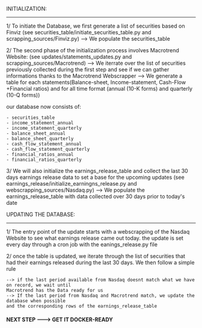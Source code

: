 INITIALIZATION:
____________________

1/ To initiate the Database, we first generate a list of securities based on Finviz
(see securities_table/initiate_securities_table.py and scrapping_sources/Finviz.py)
--> We populate the securities_table

2/ The second phase of the initialization process involves Macrotrend Website:
(see updates/statements_updates.py and scrapping_sources/Macrotrend)
--> We iterrate over the list of securities previously collected during the first step
and see if we can gather informations thanks to the Macrotrend Webscrapper 
--> We generate a table for each statements(Balance-sheet, Income-statement, Cash-Flow +Financial ratios)
and for all time format (annual (10-K forms) and quarterly (10-Q forms))

our database now consists of:

    - securities_table
    - income_statement_annual
    - income_statement_quarterly
    - balance_sheet_annual
    - balance_sheet_quarterly
    - cash_flow_statement_annual
    - cash_flow_statement_quarterly
    - financial_ratios_annual
    - financial_ratios_quarterly

3/ We will also initialize the earnings_release_table and collect the last 30 days earnings release 
data to set a base for the upcoming updates
(see earnings_release/initialize_earningns_release.py and webscrapping_sources/Nasdaq.py)
--> We populate the earnings_release_table with data collected over 30 days prior
to today's date


UPDATING THE DATABASE:
____________________

1/ The entry point of the update starts with a webscrapping of the Nasdaq Website
to see what earnings release came out today. the update is set every day through a cron job with
the eanings_release.py file

2/ once the table is updated, we iterate through the list of securities that had their earnings 
released during the last 30 days. We then follow a simple rule

    --> if the last period available from Nasdaq doesnt match what we have on record, we wait until 
    Macrotrend has the Data ready for us
    --> If the last period from Nasdaq and Macrotrend match, we update the database when possible 
    and the corresponding rows of the earnings_release_table


#### NEXT STEP ---> GET IT DOCKER-READY